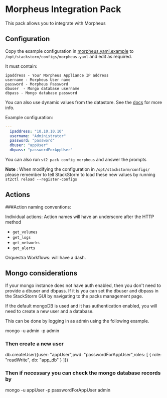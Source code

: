 # Morpheus Integration Pack
This pack allows you to integrate with Morpheus

## Configuration
Copy the example configuration in [morpheus.yaml.example](./morpheus.yaml.example) to
`/opt/stackstorm/configs/morpheus.yaml` and edit as required.

It must contain:

```
ipaddress - Your Morpheus Appliance IP address
username - Morpheus User name
password - Morpheus Password
dbuser  - Mongo database username
dbpass - Mongo database password
```

You can also use dynamic values from the datastore. See the
[docs](https://docs.stackstorm.com/reference/pack_configs.html) for more info.

Example configuration:

```yaml
---
  ipaddress: "10.10.10.10"
  username: "Administrator"
  password: "password"
  dbuser: "appUser"
  dbpass: "passwordForAppUser"
```
You can also run `st2 pack config morpheus` and answer the prompts

**Note** : When modifying the configuration in `/opt/stackstorm/configs/` please
           remember to tell StackStorm to load these new values by running
           `st2ctl reload --register-configs`


## Actions

###Action naming conventions:

Individual actions: Action names will have an underscore after the HTTP method
* ``get_volumes``
* ``get_logs``
* ``get_networks``
* ``get_alerts``

Orquestra Workflows: will have a dash.

## Mongo considerations

If your mongo instance does not have auth enabled, then you don't need to
provide a dbuser and dbpass. If it is you can set the dbuser and dbpass
in the StackStorm GUI by navigating to the packs management page.

If the default mongoDB is used and it has authentication enabled, you will
need to create a new user and a database.

This can be done by logging in as admin using the following example.

mongo -u admin -p <st2 config password> admin

### Then create a new user
db.createUser({user: "appUser",pwd: "passwordForAppUser",roles: [ { role: "readWrite", db: "app_db" } ]})

### Then if necessary you can check the mongo database records by
mongo -u appUser -p passwordForAppUser admin
